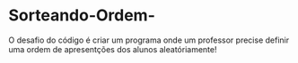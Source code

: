 # Sorteando-Ordem-
O desafio do código é criar um programa onde um professor precise definir uma ordem de apresentções dos alunos aleatóriamente!
